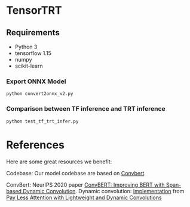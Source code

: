 # TensorTRT

## Requirements
* Python 3
* tensorflow 1.15
* numpy
* scikit-learn

### Export ONNX Model
```python convert2onnx_v2.py```

### Comparison between TF inference and TRT inference
```python test_tf_trt_infer.py```


# References

Here are some great resources we benefit:

Codebase: Our model codebase are based on [Convbert](https://github.com/yitu-opensource/ConvBert).

ConvBert: NeurIPS 2020 paper [ConvBERT: Improving BERT with Span-based Dynamic Convolution](https://arxiv.org/abs/2008.02496).
Dynamic convolution: [Implementation](https://github.com/pytorch/fairseq/blob/265791b727b664d4d7da3abd918a3f6fb70d7337/fairseq/modules/lightconv_layer/lightconv_layer.py#L75) from [Pay Less Attention with Lightweight and Dynamic Convolutions](https://openreview.net/pdf?id=SkVhlh09tX)
